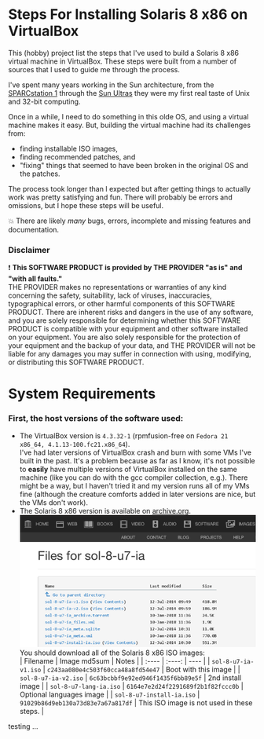 # Steps For Installing Solaris 8 x86 on VirtualBox

This (hobby) project list the steps that I've used to build a Solaris 8 x86 virtual machine in VirtualBox.
These steps were built from a number of sources that I used to guide me through the process.

I've spent many years working in the Sun architecture, from the
[SPARCstation 1](https://en.wikipedia.org/wiki/SPARCstation_1)
through the [Sun Ultras](https://en.wikipedia.org/wiki/Sun_Ultra_series)
they were my first real taste of Unix and 32-bit computing.


Once in a while, I need to do something in this olde OS, and
using a virtual machine makes it easy.
But, building the virtual machine had its challenges from:
* finding installable ISO images,
* finding recommended patches, and
* "fixing" things that seemed to have been broken in the original OS and the patches.

The process took longer than I expected
but after getting things to actually work was pretty satisfying and fun.
There will probably be errors and omissions, but I hope these steps will be useful.

:boom: There are likely <i>many</i> bugs, errors, incomplete and missing features and documentation.
<!--
[//]: # (https://alvinalexander.com/technology/markdown-comments-syntax-not-in-generated-output)
[//]: # (https://stackoverflow.com/questions/4823468/comments-in-markdown)
[//]: # (https://www.javaworld.com/article/2073149/software-disclaimer.html)
-->
### Disclaimer
:exclamation: 
<strong>This SOFTWARE PRODUCT is provided by THE PROVIDER "as is" and "with all faults."</strong><br>
THE PROVIDER makes no representations or warranties of any kind concerning the safety, suitability,
lack of viruses, inaccuracies, typographical errors, or other harmful components of this SOFTWARE PRODUCT.
There are inherent risks and dangers in the use of any software, and you are solely responsible for determining
whether this SOFTWARE PRODUCT is compatible with your equipment and other software installed on your equipment.
You are also solely responsible for the protection of your equipment and the backup of your data,
and THE PROVIDER will not be liable for any damages you may suffer in connection with using,
modifying, or distributing this SOFTWARE PRODUCT.

# System Requirements

### First, the host versions of the software used:

* The VirtualBox version is <code>4.3.32-1</code> (rpmfusion-free on <code>Fedora 21 x86_64, 4.1.13-100.fc21.x86_64</code>).
<br>I've had later versions of VirtualBox crash and burn with some VMs I've built in the past.
It's a problem because as far as I know, it's not possible to <strong>easily</strong> have multiple versions of VirtualBox
installed on the same machine (like you can do with the gcc compiler collection, e.g.).
There might be a way, but I haven't tried it and my version runs all of my VMs fine
(although the creature comforts added in later versions are nice, but the VMs
don't work).
* The Solaris 8 x86 version is available on [archive.org](https://archive.org/download/sol-8-u7-ia).<br>
![sample](./images/Solaris_8-availability.png)<br>
You should download all of the Solaris 8 x86 ISO images:<br>
| Filename         | Image md5sum | Notes      |
| :----            | :----:       | ----       |
| <code>sol-8-u7-ia-v1.iso</code>      | <code>c243aa080e4c503f60cca48a8fd54e47</code> | Boot with this image |
| <code>sol-8-u7-ia-v2.iso</code>      | <code>6c63bcbbf9e92ed946f1435f6bb89e5f</code> | 2nd install image |
| <code>sol-8-u7-lang-ia.iso</code>    | <code>6164e7e2d24f2291689f2b1f82fccc0b</code> | Optional languages image |
| <code>sol-8-u7-install-ia.iso</code> | <code>91029b86d9eb130a73d83e7a67a817df</code> | This ISO image is not used in these steps. |

testing ...

